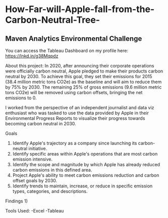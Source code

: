 # How-Far-will-Apple-fall-from-the-Carbon-Neutral-Tree-

## Maven Analytics Environmental Challenge

You can access the Tableau Dashboard on my profile here: https://lnkd.in/g38Mqpdz

About this project:
In 2020, after announcing their corporate operations were officially carbon neutral, Apple pledged to make their products carbon neutral by 2030. To achieve this goal, they set their emissions for 2015 (38.4 million metric tons CO2e) as the baseline and will aim to reduce them by 75% by 2030. The remaining 25% of gross emissions (9.6 million metric tons CO2e) will be removed using carbon offsets, bringing the net emissions to 0.

I worked from the perspective of an independent journalist and data viz enthusiast who was tasked to use the data provided by Apple in their Environmental Progress Reports to visualize their progress towards becoming carbon neutral in 2030.

Goals
1) Identify Apple's trajectory as a company since launching its carbon-neutral initiative.
2) Identify specific areas within Apple's operations that are most carbon emission intensive.
3) Identify the scope and magnitude by which Apple has already reduced carbon emissions in this defined area.
4) Project Apple's ability to meet carbon emissions reduction and carbon offset goals by 2030.
5) Identify trends to maintain, increase, or reduce in specific emission types, categories, and descriptions.

Findings
1) 

Tools Used:
-Excel
-Tableau
